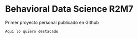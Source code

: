 # Behavioral Data Science R2M7
 
Primer proyecto personal publicado en Github
```r
Aquí lo quiero destacado
```
